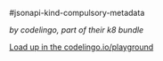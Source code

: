 #jsonapi-kind-compulsory-metadata

_by codelingo, part of their k8 bundle_


[Load up in the codelingo.io/playground](https://codelingo.io/playground/?repo=github.com/codelingo/hub&dir=tenets/codelingo/k8/jsonapi-kind-compulsory-metadata&tenet=codelingo/k8/jsonapi-kind-compulsory-metadata)
